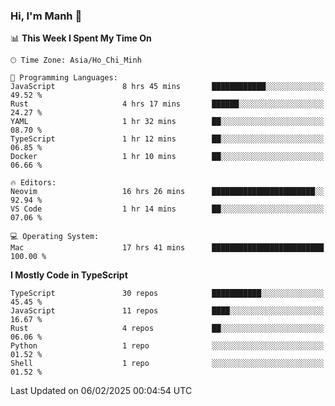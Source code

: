 ### Hi, I'm Manh 👋

<!--START_SECTION:waka-->
📊 **This Week I Spent My Time On** 

```text
🕑︎ Time Zone: Asia/Ho_Chi_Minh

💬 Programming Languages: 
JavaScript               8 hrs 45 mins       ████████████░░░░░░░░░░░░░   49.52 % 
Rust                     4 hrs 17 mins       ██████░░░░░░░░░░░░░░░░░░░   24.27 % 
YAML                     1 hr 32 mins        ██░░░░░░░░░░░░░░░░░░░░░░░   08.70 % 
TypeScript               1 hr 12 mins        ██░░░░░░░░░░░░░░░░░░░░░░░   06.85 % 
Docker                   1 hr 10 mins        ██░░░░░░░░░░░░░░░░░░░░░░░   06.66 % 

🔥 Editors: 
Neovim                   16 hrs 26 mins      ███████████████████████░░   92.94 % 
VS Code                  1 hr 14 mins        ██░░░░░░░░░░░░░░░░░░░░░░░   07.06 % 

💻 Operating System: 
Mac                      17 hrs 41 mins      █████████████████████████   100.00 % 
```

**I Mostly Code in TypeScript** 

```text
TypeScript               30 repos            ███████████░░░░░░░░░░░░░░   45.45 % 
JavaScript               11 repos            ████░░░░░░░░░░░░░░░░░░░░░   16.67 % 
Rust                     4 repos             ██░░░░░░░░░░░░░░░░░░░░░░░   06.06 % 
Python                   1 repo              ░░░░░░░░░░░░░░░░░░░░░░░░░   01.52 % 
Shell                    1 repo              ░░░░░░░░░░░░░░░░░░░░░░░░░   01.52 % 
```




 Last Updated on 06/02/2025 00:04:54 UTC
<!--END_SECTION:waka-->
